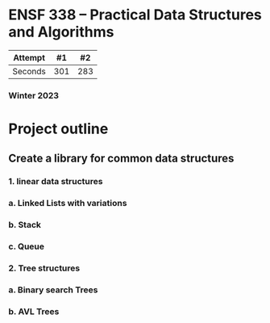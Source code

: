 # ENSF 338 – Practical Data Structures and Algorithms



| Attempt | #1    | #2    |
| :---:   | :---: | :---: |
| Seconds | 301   | 283   |

### Winter 2023

# Project outline

## Create a library for common data structures

### 1. linear data structures

### a. Linked Lists with variations

### b. Stack

### c. Queue

### 2. Tree structures

### a. Binary search Trees

### b. AVL Trees
